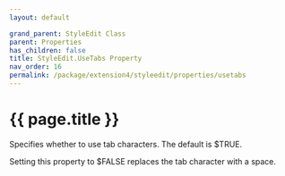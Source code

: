 ```yaml
---
layout: default

grand_parent: StyleEdit Class
parent: Properties
has_children: false
title: StyleEdit.UseTabs Property
nav_order: 16
permalink: /package/extension4/styleedit/properties/usetabs
---
```

# {{ page.title }}

Specifies whether to use tab characters. The default is $TRUE.

Setting this property to $FALSE replaces the tab character with a space.